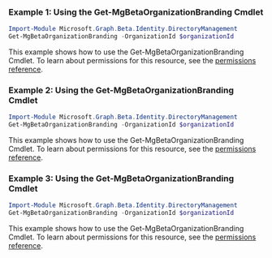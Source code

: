 ### Example 1: Using the Get-MgBetaOrganizationBranding Cmdlet
```powershell
Import-Module Microsoft.Graph.Beta.Identity.DirectoryManagement
Get-MgBetaOrganizationBranding -OrganizationId $organizationId
```
This example shows how to use the Get-MgBetaOrganizationBranding Cmdlet.
To learn about permissions for this resource, see the [permissions reference](/graph/permissions-reference).
### Example 2: Using the Get-MgBetaOrganizationBranding Cmdlet
```powershell
Import-Module Microsoft.Graph.Beta.Identity.DirectoryManagement
Get-MgBetaOrganizationBranding -OrganizationId $organizationId
```
This example shows how to use the Get-MgBetaOrganizationBranding Cmdlet.
To learn about permissions for this resource, see the [permissions reference](/graph/permissions-reference).
### Example 3: Using the Get-MgBetaOrganizationBranding Cmdlet
```powershell
Import-Module Microsoft.Graph.Beta.Identity.DirectoryManagement
Get-MgBetaOrganizationBranding -OrganizationId $organizationId
```
This example shows how to use the Get-MgBetaOrganizationBranding Cmdlet.
To learn about permissions for this resource, see the [permissions reference](/graph/permissions-reference).
